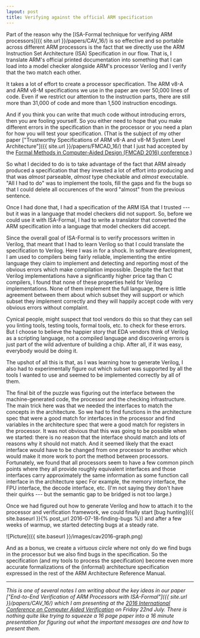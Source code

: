 ```yaml
---
layout: post
title: Verifying against the official ARM specification
---
```


Part of the reason why  the [ISA-Formal technique for verifying ARM
processors]({{ site.url }}/papers/CAV_16/) is so effective and
so portable across different ARM processors is the fact that we directly use the
ARM Instruction Set Architecture (ISA) Specification in our flow.
That is, I translate ARM's official printed documentation into something that
I can load into a model checker alongside ARM's processor Verilog and I verify
that the two match each other.

It takes a lot of effort to create a processor specification.  The ARM v8-A and
ARM v8-M specifications we use in the paper are over 50,000 lines of code.
Even if we restrict our attention to the instruction parts, there are still
more than 31,000 of code and more than 1,500 instruction encodings.

And if you think you can write that much code without introducing errors, then
you are fooling yourself.  So you either need to hope that you make different
errors in the specification than in the processor or you need a plan for how
you will test your specification.  (That is the subject of my other paper
["Trustworthy Specifications of ARM v8-A and v8-M System Level
Architecture"]({{ site.url }}/papers/FMCAD_16/) that I just had
accepted by the [Formal Methods in Computer-Aided Design (FMCAD 2016)
conference](http://www.cs.utexas.edu/users/hunt/FMCAD/FMCAD16/index.shtml).)

So what I decided to do is to take advantage of the fact that ARM already
produced a specification that they invested a lot of effort into producing and
that was _almost_ parseable, _almost_ type checkable and _almost_ executable.
"All I had to do" was to implement the tools, fill the gaps and fix the bugs so
that I could delete all occurences of the word "almost" from the previous
sentence.

Once I had done that, I had a specification of the ARM ISA that I trusted --- but
it was in a language that model checkers did not support.  So, before we could
use it with ISA-Formal, I had to write a translator that converted the ARM
specification into a language that model checkers did accept.

Since the overall goal of ISA-Formal is to verify processors written in
Verilog, that meant that I had to learn Verilog so that I could translate the
specification to Verilog.  Here I was in for a shock.  In software
development, I am used to compilers being fairly reliable, implementing
the entire language they claim to implement and detecting and reporting
most of the obvious errors which make compilation impossible.
Despite the fact that Verilog implementations have a significantly
higher price tag than C compilers, I found that none of these properties
held for Verilog implementations.  None of them implement the full language,
there is little agreement between them about which subset they will support
or which subset they implement correctly and they will happily accept code
with very obvious errors without complaint.

Cynical people, might suspect that tool vendors do this so that
they can sell you linting tools, testing tools, formal tools, etc. to check for
these errors.  But I choose to believe the happier story that EDA vendors think
of Verilog as a scripting language, not a compiled language and discovering
errors is just part of the wild adventure of building a chip.  After all, if it
was easy, everybody would be doing it.

The upshot of all this is that, as I was learning how to generate
Verilog, I also had to experimentally figure out which subset was supported by
all the tools I wanted to use and seemed to be implemented correctly by all of
them.

The final bit of the puzzle was figuring out the interface between the
machine-generated code, the processor and the checking infrastructure.  The
main trick here was that we needed the interfaces to match the concepts in the
architecture.  So we had to find functions in the architecture spec that were
a good match for interfaces in the processor and find variables in the
architecture spec that were a good match for registers in the processor.  It
was not obvious that this was going to be possible when we started: there is no
reason that the interface should match and lots of reasons why it should not
match.  And it seemed likely that the exact interface would have to be changed
from one processor to another which would make it more work to port the method
between processors.  Fortunately, we found that all processors seem to have
a few common pinch points where they all provide roughly equivalent interfaces
and those interfaces carry approximately the same information as some function
call interface in the architecture spec For example, the memory interface, the
FPU interface, the decode interface, etc.  (I'm not saying they don't have their
quirks --- but the semantic gap to be bridged is not too large.)

Once we had figured out how to generate Verilog and how to attach it to the
processor and verification framework, we could finally start
[bug hunting]({{ site.baseurl }}{% post_url 2016-07-18-finding-bugs %})
and after a few weeks of warmup, we started detecting bugs at
a steady rate.

![Picture]({{ site.baseurl }}/images/cav2016-graph.png)

And as a bonus, we create a _virtuous circle_ where not only do we find bugs in
the processor but we also find bugs in the specification.  So the specification
(and my tools to process the specification) become even more accurate
formalizations of the (informal) architecture specification expressed in the
rest of the ARM Architecture Reference Manual.

---

_This is one of several notes I am writing about the key ideas in our
paper ["End-to-End Verification of ARM Processors with ISA-Formal"]({{ site.url
}}/papers/CAV_16/) which I am presenting at the [2016
International Conference on Computer Aided
Verification](http://i-cav.org/2016/) on Friday 22nd July.  There is nothing
quite like trying to squeeze a 16 page paper into a 16 minute presentation for
figuring out what the important messages are and how to present them._

